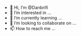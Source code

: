 - 👋 Hi, I’m @Danbrifi
- 👀 I’m interested in ...
- 🌱 I’m currently learning ...
- 💞️ I’m looking to collaborate on ...
- 📫 How to reach me ...

<!---
Danbrifi/Danbrifi is a ✨ special ✨ repository because its `README.md` (this file) appears on your GitHub profile.
You can click the Preview link to take a look at your changes.
--->

